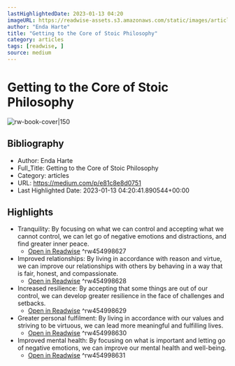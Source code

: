 ```yaml
---
lastHighlightedDate: 2023-01-13 04:20
imageURL: https://readwise-assets.s3.amazonaws.com/static/images/article3.5c705a01b476.png
author: "Enda Harte"
title: "Getting to the Core of Stoic Philosophy"
category: articles
tags: [readwise, ]
source: medium
---
```

# Getting to the Core of Stoic Philosophy

![rw-book-cover|150](https://readwise-assets.s3.amazonaws.com/static/images/article3.5c705a01b476.png)

## Bibliography
- Author: Enda Harte
- Full_Title: Getting to the Core of Stoic Philosophy
- Category: articles
- URL: https://medium.com/p/e81c8e8d0751
- Last Highlighted Date: 2023-01-13 04:20:41.890544+00:00

## Highlights
- Tranquility: By focusing on what we can control and accepting what we cannot control, we can let go of negative emotions and distractions, and find greater inner peace.
    - [Open in Readwise](https://readwise.io/open/454998627)
^rw454998627
- Improved relationships: By living in accordance with reason and virtue, we can improve our relationships with others by behaving in a way that is fair, honest, and compassionate.
    - [Open in Readwise](https://readwise.io/open/454998628)
^rw454998628
- Increased resilience: By accepting that some things are out of our control, we can develop greater resilience in the face of challenges and setbacks.
    - [Open in Readwise](https://readwise.io/open/454998629)
^rw454998629
- Greater personal fulfilment: By living in accordance with our values and striving to be virtuous, we can lead more meaningful and fulfilling lives.
    - [Open in Readwise](https://readwise.io/open/454998630)
^rw454998630
- Improved mental health: By focusing on what is important and letting go of negative emotions, we can improve our mental health and well-being.
    - [Open in Readwise](https://readwise.io/open/454998631)
^rw454998631


